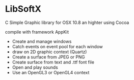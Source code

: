 # LibSoftX
C Simple Graphic library for OSX 10.8 an highter using Cocoa

compile with framework AppKit

- Create and manage windows
- Catch events on event pool for each window
- draw on 2D graphic context (Quartz)
- Create a surface from JPEG or PNG
- Create surface from text and .ttf font file
- Open and play sounds
- Use an OpenGL3 or OpenGL4 context
